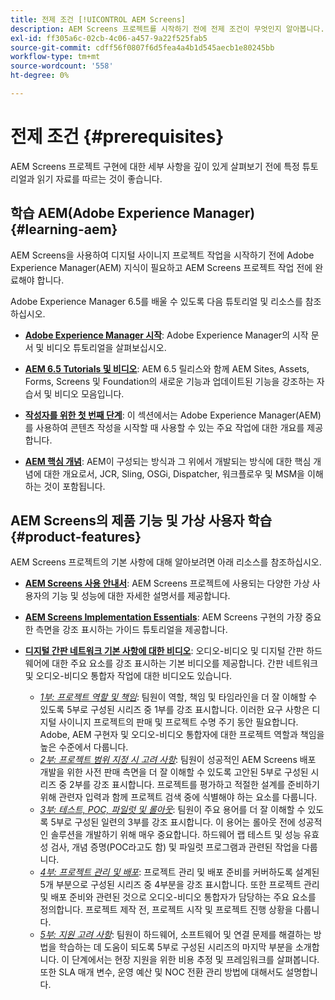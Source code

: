```yaml
---
title: 전제 조건 [!UICONTROL AEM Screens]
description: AEM Screens 프로젝트를 시작하기 전에 전제 조건이 무엇인지 알아봅니다.
exl-id: ff305a6c-02cb-4c06-a457-9a22f525fab5
source-git-commit: cdff56f0807f6d5fea4a4b1d545aecb1e80245bb
workflow-type: tm+mt
source-wordcount: '558'
ht-degree: 0%

---
```


# 전제 조건 {#prerequisites}

AEM Screens 프로젝트 구현에 대한 세부 사항을 깊이 있게 살펴보기 전에 특정 튜토리얼과 읽기 자료를 따르는 것이 좋습니다.

## 학습 AEM(Adobe Experience Manager) {#learning-aem}

AEM Screens을 사용하여 디지털 사이니지 프로젝트 작업을 시작하기 전에 Adobe Experience Manager(AEM) 지식이 필요하고 AEM Screens 프로젝트 작업 전에 완료해야 합니다.

Adobe Experience Manager 6.5를 배울 수 있도록 다음 튜토리얼 및 리소스를 참조하십시오.

* **[Adobe Experience Manager 시작](https://experienceleague.adobe.com/en/docs/experience-manager-cloud-service/content/overview/introduction)**: Adobe Experience Manager의 시작 문서 및 비디오 튜토리얼을 살펴보십시오.

* **[AEM 6.5 Tutorials 및 비디오](https://experienceleague.adobe.com/en/docs/experience-manager-tutorials)**: AEM 6.5 릴리스와 함께 AEM Sites, Assets, Forms, Screens 및 Foundation의 새로운 기능과 업데이트된 기능을 강조하는 자습서 및 비디오 모음입니다.

* **[작성자를 위한 첫 번째 단계](https://experienceleague.adobe.com/en/docs/experience-manager-65/content/sites/authoring/essentials/first-steps)**: 이 섹션에서는 Adobe Experience Manager(AEM)를 사용하여 콘텐츠 작성을 시작할 때 사용할 수 있는 주요 작업에 대한 개요를 제공합니다.

* **[AEM 핵심 개념](https://experienceleague.adobe.com/en/docs/experience-manager-65/content/implementing/developing/introduction/the-basics)**: AEM이 구성되는 방식과 그 위에서 개발되는 방식에 대한 핵심 개념에 대한 개요로서, JCR, Sling, OSGi, Dispatcher, 워크플로우 및 MSM을 이해하는 것이 포함됩니다.

## AEM Screens의 제품 기능 및 가상 사용자 학습 {#product-features}

AEM Screens 프로젝트의 기본 사항에 대해 알아보려면 아래 리소스를 참조하십시오.

* **[AEM Screens 사용 안내서](https://experienceleague.adobe.com/en/docs/experience-manager-screens/user-guide/aem-screens-introduction)**: AEM Screens 프로젝트에 사용되는 다양한 가상 사용자의 기능 및 성능에 대한 자세한 설명서를 제공합니다.

* **[AEM Screens Implementation Essentials](https://experienceleague.adobe.com/?launch=AEM-7a#recommended/solutions/experience-manager)**: AEM Screens 구현의 가장 중요한 측면을 강조 표시하는 가이드 튜토리얼을 제공합니다.

* **[디지털 간판 네트워크 기본 사항에 대한 비디오](https://experienceleague.adobe.com/en/docs/experience-manager-screens/user-guide/aem-screens-introduction)**: 오디오-비디오 및 디지털 간판 하드웨어에 대한 주요 요소를 강조 표시하는 기본 비디오를 제공합니다. 간판 네트워크 및 오디오-비디오 통합자 작업에 대한 비디오도 있습니다.
   * *[1부: 프로젝트 역할 및 책임](https://experienceleague.adobe.com/en/docs/experience-manager-screens/user-guide/digital-signage-network/project-roles-responsibilities)*: 팀원이 역할, 책임 및 타임라인을 더 잘 이해할 수 있도록 5부로 구성된 시리즈 중 1부를 강조 표시합니다. 이러한 요구 사항은 디지털 사이니지 프로젝트의 판매 및 프로젝트 수명 주기 동안 필요합니다. Adobe, AEM 구현자 및 오디오-비디오 통합자에 대한 프로젝트 역할과 책임을 높은 수준에서 다룹니다.
   * *[2부: 프로젝트 범위 지정 시 고려 사항](https://experienceleague.adobe.com/en/docs/experience-manager-screens/user-guide/digital-signage-network/project-considerations)*: 팀원이 성공적인 AEM Screens 배포 개발을 위한 사전 판매 측면을 더 잘 이해할 수 있도록 고안된 5부로 구성된 시리즈 중 2부를 강조 표시합니다. 프로젝트를 평가하고 적절한 설계를 준비하기 위해 관련자 입력과 함께 프로젝트 검색 중에 식별해야 하는 요소를 다룹니다.
   * *[3부: 테스트, POC, 파일럿 및 롤아웃](https://experienceleague.adobe.com/en/docs/experience-manager-screens/user-guide/digital-signage-network/testing-pocs-pilots-rollouts)*: 팀원이 주요 용어를 더 잘 이해할 수 있도록 5부로 구성된 일련의 3부를 강조 표시합니다. 이 용어는 롤아웃 전에 성공적인 솔루션을 개발하기 위해 매우 중요합니다. 하드웨어 랩 테스트 및 성능 유효성 검사, 개념 증명(POC라고도 함) 및 파일럿 프로그램과 관련된 작업을 다룹니다.
   * *[4부: 프로젝트 관리 및 배포](https://experienceleague.adobe.com/en/docs/experience-manager-screens/user-guide/digital-signage-network/project-management-and-deployment)*: 프로젝트 관리 및 배포 준비를 커버하도록 설계된 5개 부분으로 구성된 시리즈 중 4부분을 강조 표시합니다. 또한 프로젝트 관리 및 배포 준비와 관련된 것으로 오디오-비디오 통합자가 담당하는 주요 요소를 정의합니다. 프로젝트 제작 전, 프로젝트 시작 및 프로젝트 진행 상황을 다룹니다.
   * *[5부: 지원 고려 사항](https://experienceleague.adobe.com/en/docs/experience-manager-screens/user-guide/digital-signage-network/support-considerations)*: 팀원이 하드웨어, 소프트웨어 및 연결 문제를 해결하는 방법을 학습하는 데 도움이 되도록 5부로 구성된 시리즈의 마지막 부분을 소개합니다. 이 단계에서는 현장 지원을 위한 비용 추정 및 프레임워크를 살펴봅니다. 또한 SLA 매개 변수, 운영 예산 및 NOC 전환 관리 방법에 대해서도 설명합니다.
